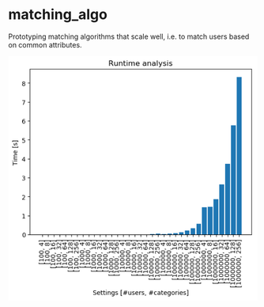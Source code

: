 # matching_algo
Prototyping matching algorithms that scale well,
i.e. to match users based on common attributes. 


![Alt text](/src/runtime_bar.png?raw=true "Code scales well to up to 1 million users")
